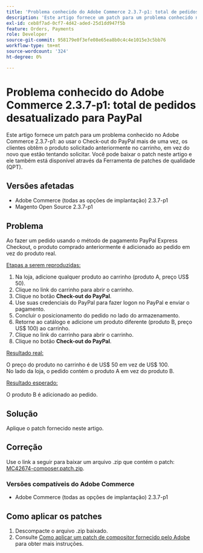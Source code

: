 ```yaml
---
title: 'Problema conhecido do Adobe Commerce 2.3.7-p1: total de pedidos desatualizado para PayPal'
description: 'Este artigo fornece um patch para um problema conhecido no Adobe Commerce 2.3.7-p1: ao usar o Check-out do PayPal mais de uma vez, os clientes obtêm o produto solicitado anteriormente no carrinho, em vez do novo que estão tentando solicitar.'
exl-id: ceb8f7ad-0cf7-4d42-aded-25d1dd947f5b
feature: Orders, Payments
role: Developer
source-git-commit: 958179e0f3efe08e65ea8b0c4c4e1015e3c5bb76
workflow-type: tm+mt
source-wordcount: '324'
ht-degree: 0%

---
```


# Problema conhecido do Adobe Commerce 2.3.7-p1: total de pedidos desatualizado para PayPal

Este artigo fornece um patch para um problema conhecido no Adobe Commerce 2.3.7-p1: ao usar o Check-out do PayPal mais de uma vez, os clientes obtêm o produto solicitado anteriormente no carrinho, em vez do novo que estão tentando solicitar.
Você pode baixar o patch neste artigo e ele também está disponível através da Ferramenta de patches de qualidade (QPT).

## Versões afetadas

* Adobe Commerce (todas as opções de implantação) 2.3.7-p1
* Magento Open Source 2.3.7-p1

## Problema

Ao fazer um pedido usando o método de pagamento PayPal Express Checkout, o produto comprado anteriormente é adicionado ao pedido em vez do produto real.

<u>Etapas a serem reproduzidas:</u>

1. Na loja, adicione qualquer produto ao carrinho (produto A, preço US$ 50).
1. Clique no link do carrinho para abrir o carrinho.
1. Clique no botão **Check-out do PayPal**.
1. Use suas credenciais do PayPal para fazer logon no PayPal e enviar o pagamento.
1. Concluir o posicionamento do pedido no lado do armazenamento.
1. Retorne ao catálogo e adicione um produto diferente (produto B, preço US$ 100) ao carrinho.
1. Clique no link do carrinho para abrir o carrinho.
1. Clique no botão **Check-out do PayPal**.

<u>Resultado real:</u>

O preço do produto no carrinho é de US$ 50 em vez de US$ 100.<br/>
No lado da loja, o pedido contém o produto A em vez do produto B.

<u>Resultado esperado:</u>

O produto B é adicionado ao pedido.

## Solução

Aplique o patch fornecido neste artigo.

## Correção

Use o link a seguir para baixar um arquivo .zip que contém o patch: [MC42674-composer.patch.zip](assets/MC42674-composer.patch.zip).

### Versões compatíveis do Adobe Commerce

* Adobe Commerce (todas as opções de implantação) 2.3.7-p1

## Como aplicar os patches

1. Descompacte o arquivo .zip baixado.
1. Consulte [Como aplicar um patch de compositor fornecido pelo Adobe](/help/how-to/general/how-to-apply-a-composer-patch-provided-by-magento.md) para obter mais instruções.
